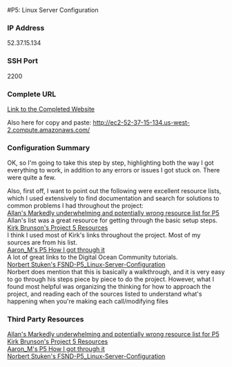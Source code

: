 #P5: Linux Server Configuration

### IP Address
52.37.15.134

### SSH Port
2200

### Complete URL
[Link to the Completed Website](http://ec2-52-37-15-134.us-west-2.compute.amazonaws.com/)

Also here for copy and paste:
http://ec2-52-37-15-134.us-west-2.compute.amazonaws.com/

### Configuration Summary
OK, so I'm going to take this step by step, highlighting both the way I got everything to work, in addition to any errors or issues I got stuck on. There were quite a few.

Also, first off, I want to point out the following were excellent resource lists, which I used extensively to find documentation and search for solutions to common problems I had throughout the project:  
[Allan's Markedly underwhelming and potentially wrong resource list for P5](https://discussions.udacity.com/t/markedly-underwhelming-and-potentially-wrong-resource-list-for-p5/8587)  
Allan's list was a great resource for getting through the basic setup steps.  
[Kirk Brunson's Project 5 Resources](https://discussions.udacity.com/t/project-5-resources/28343)  
I think I used most of Kirk's links throughout the project. Most of my sources are from his list.  
[Aaron_M's P5 How I got through it](https://discussions.udacity.com/t/p5-how-i-got-through-it/15342)  
A lot of great links to the Digital Ocean Community tutorials.  
[Norbert Stuken's FSND-P5_Linux-Server-Configuration](https://github.com/stueken/FSND-P5_Linux-Server-Configuration)  
Norbert does mention that this is basically a walkthrough, and it is very easy to go through his steps piece by piece to do the project. However, what I found most helpful was organizing the thinking for how to approach the project, and reading each of the sources listed to understand what's happening when you're making each call/modifying files






### Third Party Resources
[Allan's Markedly underwhelming and potentially wrong resource list for P5](https://discussions.udacity.com/t/markedly-underwhelming-and-potentially-wrong-resource-list-for-p5/8587)  
[Kirk Brunson's Project 5 Resources](https://discussions.udacity.com/t/project-5-resources/28343)  
[Aaron_M's P5 How I got through it](https://discussions.udacity.com/t/p5-how-i-got-through-it/15342)  
[Norbert Stuken's FSND-P5_Linux-Server-Configuration](https://github.com/stueken/FSND-P5_Linux-Server-Configuration)
